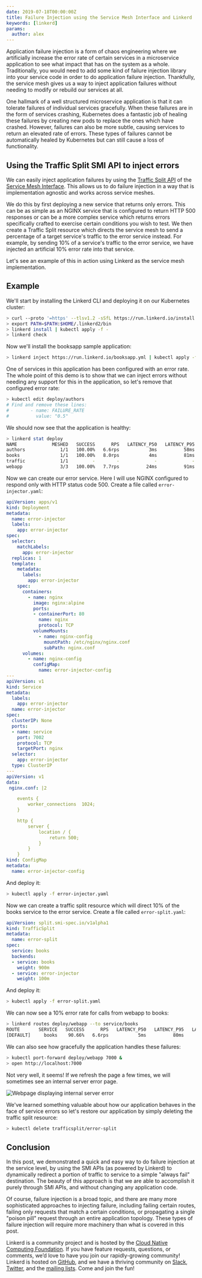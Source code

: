 ```yaml
---
date: 2019-07-18T00:00:00Z
title: Failure Injection using the Service Mesh Interface and Linkerd
keywords: [linkerd]
params:
  author: alex
---
```


Application failure injection is a form of chaos engineering where we
artificially increase the error rate of certain services in a microservice
application to see what impact that has on the system as a whole. Traditionally,
you would need to add some kind of failure injection library into your service
code in order to do application failure injection. Thankfully, the service mesh
gives us a way to inject application failures without needing to modify or
rebuild our services at all.

One hallmark of a well structured microservice application is that it can
tolerate failures of individual services gracefully. When these failures are in
the form of services crashing, Kubernetes does a fantastic job of healing these
failures by creating new pods to replace the ones which have crashed. However,
failures can also be more subtle, causing services to return an elevated rate of
errors. These types of failures cannot be automatically healed by Kubernetes but
can still cause a loss of functionality.

## Using the Traffic Split SMI API to inject errors

We can easily inject application failures by using the [Traffic Split
API](https://github.com/deislabs/smi-spec/blob/master/traffic-split.md) of the
[Service Mesh Interface](https://smi-spec.io/). This allows us to do failure
injection in a way that is implementation agnostic and works across service
meshes.

We do this by first deploying a new service that returns only errors. This can
be as simple as an NGINX service that is configured to return HTTP 500 responses
or can be a more complex service which returns errors specifically crafted to
exercise certain conditions you wish to test. We then create a Traffic Split
resource which directs the service mesh to send a percentage of a target
service's traffic to the error service instead. For example, by sending 10% of a
service's traffic to the error service, we have injected an artificial 10% error
rate into that service.

Let's see an example of this in action using Linkerd as the service mesh
implementation.

## Example

We'll start by installing the Linkerd CLI and deploying it on our Kubernetes
cluster:

```bash
> curl --proto '=https' --tlsv1.2 -sSfL https://run.linkerd.io/install | sh
> export PATH=$PATH:$HOME/.linkerd2/bin
> linkerd install | kubectl apply -f -
> linkerd check
```

Now we'll install the booksapp sample application:

```bash
> linkerd inject https://run.linkerd.io/booksapp.yml | kubectl apply -f -
```

One of services in this application has been configured with an error rate. The
whole point of this demo is to show that we can inject errors without needing
any support for this in the application, so let's remove that configured error
rate:

```bash
> kubectl edit deploy/authors
# Find and remove these lines:
#        - name: FAILURE_RATE
#          value: "0.5"
```

We should now see that the application is healthy:

```bash
> linkerd stat deploy
NAME             MESHED   SUCCESS      RPS   LATENCY_P50   LATENCY_P95   LATENCY_P99   TCP_CONN
authors             1/1   100.00%   6.6rps           3ms          58ms          92ms          6
books               1/1   100.00%   8.0rps           4ms          81ms         119ms          6
traffic             1/1         -        -             -             -             -          -
webapp              3/3   100.00%   7.7rps          24ms          91ms         117ms          9
```

Now we can create our error service. Here I will use NGINX configured to respond
only with HTTP status code 500. Create a file called `error-injector.yaml`:

```yaml
apiVersion: apps/v1
kind: Deployment
metadata:
  name: error-injector
  labels:
    app: error-injector
spec:
  selector:
    matchLabels:
      app: error-injector
  replicas: 1
  template:
    metadata:
      labels:
        app: error-injector
    spec:
      containers:
        - name: nginx
          image: nginx:alpine
          ports:
          - containerPort: 80
            name: nginx
            protocol: TCP
          volumeMounts:
            - name: nginx-config
              mountPath: /etc/nginx/nginx.conf
              subPath: nginx.conf
      volumes:
        - name: nginx-config
          configMap:
            name: error-injector-config
---
apiVersion: v1
kind: Service
metadata:
  labels:
    app: error-injector
  name: error-injector
spec:
  clusterIP: None
  ports:
  - name: service
    port: 7002
    protocol: TCP
    targetPort: nginx
  selector:
    app: error-injector
  type: ClusterIP
---
apiVersion: v1
data:
 nginx.conf: |2

    events {
        worker_connections  1024;
    }

    http {
        server {
            location / {
                return 500;
            }
        }
    }
kind: ConfigMap
metadata:
  name: error-injector-config
```

And deploy it:

```bash
> kubectl apply -f error-injector.yaml
```

Now we can create a traffic split resource which will direct 10% of the books
service to the error service. Create a file called `error-split.yaml`:

```yaml
apiVersion: split.smi-spec.io/v1alpha1
kind: TrafficSplit
metadata:
  name: error-split
spec:
  service: books
  backends:
  - service: books
    weight: 900m
  - service: error-injector
    weight: 100m
```

And deploy it:

```bash
> kubectl apply -f error-split.yaml
```

We can now see a 10% error rate for calls from webapp to books:

```bash
> linkerd routes deploy/webapp --to service/books
ROUTE       SERVICE   SUCCESS      RPS   LATENCY_P50   LATENCY_P95   LATENCY_P99
[DEFAULT]     books    90.66%   6.6rps           5ms          80ms          96ms
```

We can also see how gracefully the application handles these failures:

```bash
> kubectl port-forward deploy/webapp 7000 &
> open http://localhost:7000
```

Not very well, it seems!  If we refresh the page a few times, we will sometimes
see an internal server error page.

![Webpage displaying internal server error](cover.png)

We've learned something valuable about how our application behaves in the face
of service errors so let's restore our application by simply deleting the
traffic split resource:

```bash
> kubectl delete trafficsplit/error-split
```

## Conclusion

In this post, we demonstrated a quick and easy way to do failure injection at
the service level, by using the SMI APIs (as powered by Linkerd) to dynamically
redirect a portion of traffic to service to a simple "always fail" destination.
The beauty of this approach is that we are able to accomplish it purely through
SMI APIs, and without changing any application code.

Of course, failure injection is a broad topic, and there are many more
sophisticated approaches to injecting failure, including failing certain routes,
failing only requests that match a certain conditions, or propagating a single
"poison pill" request through an entire application topology. These  types of
failure injection will require more machinery than what is covered in this post.

Linkerd is a community project and is hosted by the [Cloud Native Computing
Foundation](https://cncf.io/). If you have feature requests, questions, or
comments, we’d love to have you join our rapidly-growing community! Linkerd is
hosted on [GitHub](https://github.com/linkerd/), and we have a thriving
community on [Slack](https://slack.linkerd.io),
[Twitter](https://twitter.com/linkerd), and the [mailing
lists](/2/get-involved/). Come and join the fun!
